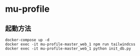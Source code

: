 # mu-profile

## 起動方法

```
docker-compose up -d
docker exec -it mu-profile-master_web_1 npm run tailwindcss
docker exec -it mu-profile-master_web_1 python init_db.py
```
